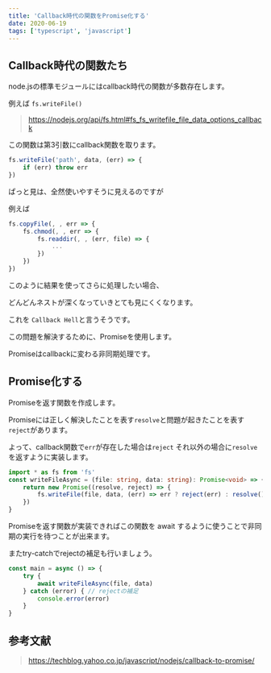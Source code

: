 ```yaml
---
title: 'Callback時代の関数をPromise化する'
date: 2020-06-19
tags: ['typescript', 'javascript']
---
```


## Callback時代の関数たち

node.jsの標準モジュールにはcallback時代の関数が多数存在します。

例えば `fs.writeFile()`

> https://nodejs.org/api/fs.html#fs_fs_writefile_file_data_options_callback

この関数は第3引数にcallback関数を取ります。

```javascript
fs.writeFile('path', data, (err) => {
    if (err) throw err
})
```

ぱっと見は、全然使いやすそうに見えるのですが

例えば

```javascript
fs.copyFile(, , err => {
    fs.chmod(, , err => {
        fs.readdir(, , (err, file) => {
            ...
        })
    })
})
```

このように結果を使ってさらに処理したい場合、

どんどんネストが深くなっていきとても見にくくなります。

これを `Callback Hell`と言うそうです。

この問題を解決するために、Promiseを使用します。

Promiseはcallbackに変わる非同期処理です。

## Promise化する

Promiseを返す関数を作成します。

Promiseには正しく解決したことを表す`resolve`と問題が起きたことを表す`reject`があります。

よって、callback関数で`err`が存在した場合は`reject` それ以外の場合に`resolve`を返すように実装します。

```typescript
import * as fs from 'fs'
const writeFileAsync = (file: string, data: string): Promise<void> => {
	return new Promise((resolve, reject) => {
		fs.writeFile(file, data, (err) => err ? reject(err) : resolve())
	})
}
```

Promiseを返す関数が実装できればこの関数を await するように使うことで非同期の実行を待つことが出来ます。

またtry-catchでrejectの補足も行いましょう。

```typescript
const main = async () => {
    try {
        await writeFileAsync(file, data)
    } catch (error) { // rejectの補足
        console.error(error)
    }
}
```





## 参考文献

> https://techblog.yahoo.co.jp/javascript/nodejs/callback-to-promise/